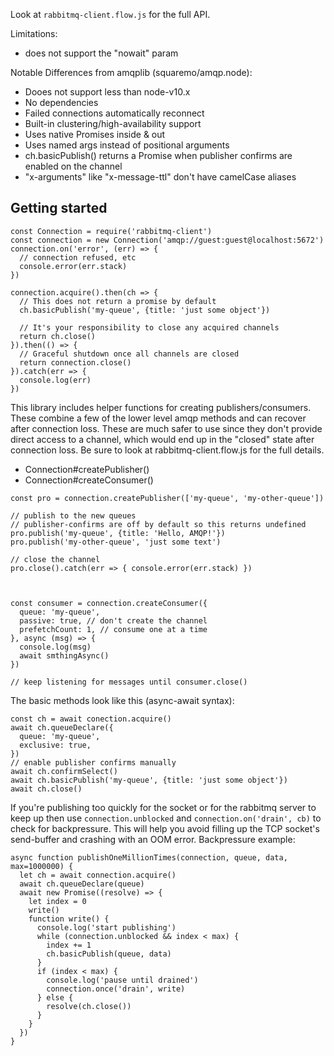 Look at `rabbitmq-client.flow.js` for the full API.

Limitations:
- does not support the "nowait" param

Notable Differences from amqplib (squaremo/amqp.node):
- Dooes not support less than node-v10.x
- No dependencies
- Failed connections automatically reconnect
- Built-in clustering/high-availability support
- Uses native Promises inside & out
- Uses named args instead of positional arguments
- ch.basicPublish() returns a Promise when publisher confirms are enabled on the channel
- "x-arguments" like "x-message-ttl" don't have camelCase aliases


## Getting started
```
const Connection = require('rabbitmq-client')
const connection = new Connection('amqp://guest:guest@localhost:5672')
connection.on('error', (err) => {
  // connection refused, etc
  console.error(err.stack)
})

connection.acquire().then(ch => {
  // This does not return a promise by default
  ch.basicPublish('my-queue', {title: 'just some object'})

  // It's your responsibility to close any acquired channels
  return ch.close()
}).then(() => {
  // Graceful shutdown once all channels are closed
  return connection.close()
}).catch(err => {
  console.log(err)
})
```

This library includes helper functions for creating publishers/consumers. These combine a few of the lower level amqp methods and can recover after connection loss. These are much safer to use since they don't provide direct access to a channel, which would end up in the "closed" state after connection loss. Be sure to look at rabbitmq-client.flow.js for the full details.
- Connection#createPublisher()
- Connection#createConsumer()
```
const pro = connection.createPublisher(['my-queue', 'my-other-queue'])

// publish to the new queues
// publisher-confirms are off by default so this returns undefined
pro.publish('my-queue', {title: 'Hello, AMQP!'})
pro.publish('my-other-queue', 'just some text')

// close the channel
pro.close().catch(err => { console.error(err.stack) })



const consumer = connection.createConsumer({
  queue: 'my-queue',
  passive: true, // don't create the channel
  prefetchCount: 1, // consume one at a time
}, async (msg) => {
  console.log(msg)
  await smthingAsync()
})

// keep listening for messages until consumer.close()
```

The basic methods look like this (async-await syntax):
```
const ch = await conection.acquire()
await ch.queueDeclare({
  queue: 'my-queue',
  exclusive: true,
})
// enable publisher confirms manually
await ch.confirmSelect()
await ch.basicPublish('my-queue', {title: 'just some object'})
await ch.close()
```

If you're publishing too quickly for the socket or for the rabbitmq server to keep up then use `connection.unblocked` and `connection.on('drain', cb)` to check for backpressure. This will help you avoid filling up the TCP socket's send-buffer and crashing with an OOM error.
Backpressure example:
```
async function publishOneMillionTimes(connection, queue, data, max=1000000) {
  let ch = await connection.acquire()
  await ch.queueDeclare(queue)
  await new Promise((resolve) => {
    let index = 0
    write()
    function write() {
      console.log('start publishing')
      while (connection.unblocked && index < max) {
        index += 1
        ch.basicPublish(queue, data)
      }
      if (index < max) {
        console.log('pause until drained')
        connection.once('drain', write)
      } else {
        resolve(ch.close())
      }
    }
  })
}
```

